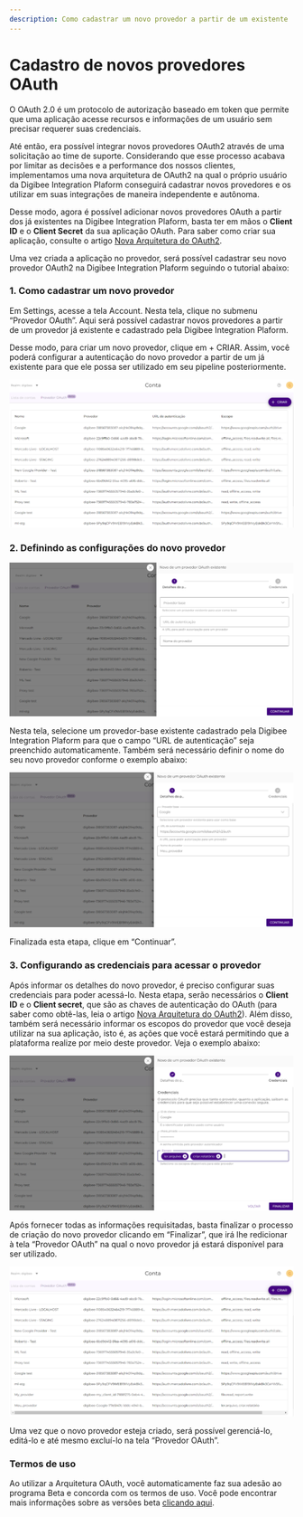 ```yaml
---
description: Como cadastrar um novo provedor a partir de um existente
---
```


# Cadastro de novos provedores OAuth

O OAuth 2.0 é um protocolo de autorização baseado em token que permite que uma aplicação acesse recursos e informações de um usuário sem precisar requerer suas credenciais.

Até então, era possível integrar novos provedores OAuth2 através de uma solicitação ao time de suporte. Considerando que esse processo acabava por limitar as decisões e a performance dos nossos clientes, implementamos uma nova arquitetura de OAuth2 na qual o próprio usuário da Digibee Integration Plaform conseguirá cadastrar novos provedores e os utilizar em suas integrações de maneira independente e autônoma.

Desse modo, agora é possível adicionar novos provedores OAuth a partir dos já existentes na Digibee Integration Plaform, basta ter em mãos o **Client ID** e o **Client Secret** da sua aplicação OAuth. Para saber como criar sua aplicação, consulte o artigo [Nova Arquitetura do OAuth2](./).

Uma vez criada a aplicação no provedor, será possível cadastrar seu novo provedor OAuth2 na Digibee Integration Plaform seguindo o tutorial abaixo:

### **1. Como cadastrar um novo provedor**

Em Settings, acesse a tela Account. Nesta tela, clique no submenu “Provedor OAuth”. Aqui será possível cadastrar novos provedores a partir de um provedor já existente e cadastrado pela Digibee Integration Plaform.

Desse modo, para criar um novo provedor, clique em + CRIAR. Assim, você poderá configurar a autenticação do novo provedor a partir de um já existente para que ele possa ser utilizado em seu pipeline posteriormente.

![](../../../.gitbook/assets/01.png)

### **2. Definindo as configurações do novo provedor**

![](<../../../.gitbook/assets/02 (11).png>)

Nesta tela, selecione um provedor-base existente cadastrado pela Digibee Integration Plaform para que o campo “URL de autenticação” seja preenchido automaticamente. Também será necessário definir o nome do seu novo provedor conforme o exemplo abaixo:

![](<../../../.gitbook/assets/03 (10).png>)

Finalizada esta etapa, clique em “Continuar”.

### **3. Configurando as credenciais para acessar o provedor**

Após informar os detalhes do novo provedor, é preciso configurar suas credenciais para poder acessá-lo. Nesta etapa, serão necessários o **Client ID** e o **Client secret**, que são as chaves de autenticação do OAuth (para saber como obtê-las, leia o artigo [Nova Arquitetura do OAuth2](./)). Além disso, também será necessário informar os escopos do provedor que você deseja utilizar na sua aplicação, isto é, as ações que você estará permitindo que a plataforma realize por meio deste provedor. Veja o exemplo abaixo:

![](<../../../.gitbook/assets/04 (6).png>)

Após fornecer todas as informações requisitadas, basta finalizar o processo de criação do novo provedor clicando em “Finalizar”, que irá lhe redicionar à tela “Provedor OAuth” na qual o novo provedor já estará disponível para ser utilizado.

![](<../../../.gitbook/assets/05 (2).png>)

Uma vez que o novo provedor esteja criado, será possível gerenciá-lo, editá-lo e até mesmo excluí-lo na tela “Provedor OAuth”.

### Termos de uso <a href="#h_d01c26db3f" id="h_d01c26db3f"></a>

Ao utilizar a Arquitetura OAuth, você automaticamente faz sua adesão ao programa Beta e concorda com os termos de uso. Você pode encontrar mais informações sobre as versões beta [clicando aqui](../../../geral/programa-beta.md).
